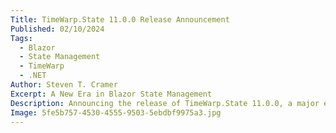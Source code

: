 ```yaml
---
Title: TimeWarp.State 11.0.0 Release Announcement
Published: 02/10/2024
Tags: 
  - Blazor
  - State Management
  - TimeWarp
  - .NET
Author: Steven T. Cramer
Excerpt: A New Era in Blazor State Management
Description: Announcing the release of TimeWarp.State 11.0.0, a major evolution in state management for Blazor applications.
Image: 5fe5b757-4530-4555-9503-5ebdbf9975a3.jpg
---
```


<?! Git "TimeWarpEngineering" "timewarp-state" "Documentation/Blogs/2024-02-TimeWarp-State-11-Release.md" /?>
